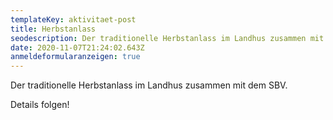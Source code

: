 ```yaml
---
templateKey: aktivitaet-post
title: Herbstanlass
seodescription: Der traditionelle Herbstanlass im Landhus zusammen mit dem SBV.
date: 2020-11-07T21:24:02.643Z
anmeldeformularanzeigen: true
---
```

Der traditionelle Herbstanlass im Landhus zusammen mit dem SBV.

Details folgen!